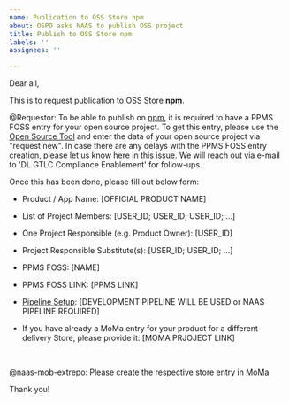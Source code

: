 ```yaml
---
name: Publication to OSS Store npm
about: OSPO asks NAAS to publish OSS project
title: Publish to OSS Store npm
labels: ''
assignees: ''

---
```


Dear all,

This is to request publication to OSS Store **npm**.


@Requestor: To be able to publish on [npm](https://www.npmjs.com/), it is required to have a PPMS FOSS entry for your open source project.
To get this entry, please use the [Open Source Tool](https://open-source.tools.sap.corp/) and enter the data of your open source project via "request new". In case there are any delays with the PPMS FOSS entry creation, please let us know here in this issue. We will reach out via e-mail to 'DL GTLC Compliance Enablement' for follow-ups.

Once this has been done, please fill out below form:

- Product / App Name: [OFFICIAL PRODUCT NAME]

- List of Project Members: [USER_ID; USER_ID; USER_ID; ...]

- One Project Responsible (e.g. Product Owner): [USER_ID]

- Project Responsible Substitute(s): [USER_ID; USER_ID; ...]

- PPMS FOSS: [NAME]

- PPMS FOSS LINK: [PPMS LINK]

- [Pipeline Setup](https://go.sap.corp/OSS-Pipelines): [DEVELOPMENT PIPELINE WILL BE USED or NAAS PIPELINE REQUIRED]

- If you have already a MoMa entry for your product for a different delivery Store, please provide it: [MOMA PRJOJECT LINK] 

&nbsp;


@naas-mob-extrepo: Please create the respective store entry in [MoMa](https://moma.mo.sap.corp)

Thank you!
